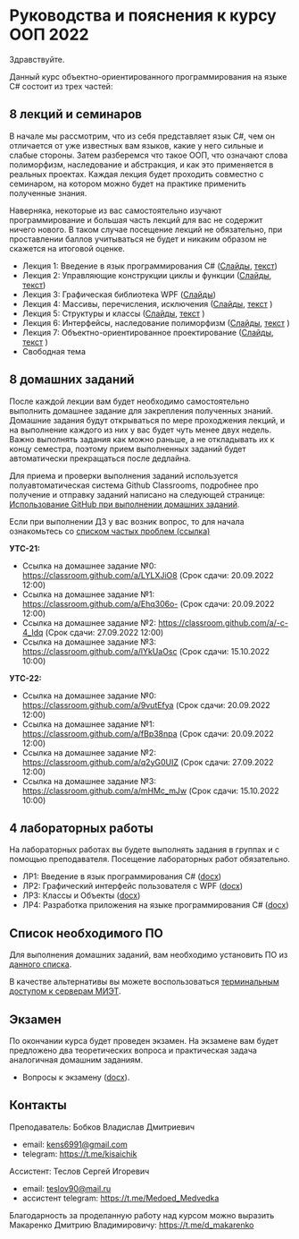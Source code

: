 Руководства и пояснения к курсу ООП 2022
========================================

Здравствуйте.

Данный курс объектно-ориентированного программирования на языке C# состоит из трех частей:

8 лекций и семинаров
--------------------
 В начале мы рассмотрим, что из себя представляет язык C#, чем он отличается от уже известных вам языков, какие у него сильные и слабые стороны. Затем разберемся
 что такое ООП, что означают слова полиморфизм, наследование и абстракция, и как это применяется в реальных проектах.
Каждая лекция будет проходить совместно с семинаром, на котором можно будет на практике применить полученные знания.

Наверняка, некоторые из вас самостоятельно изучают программирование и большая часть лекций для вас не содержит ничего нового. В таком случае посещение лекций не обязательно, при проставлении баллов учитываться не будет и никаким образом не скажется на итоговой оценке.

* Лекция 1: Введение в язык программирования C# ([Слайды](lectures/lecture1.pdf), [текст](lectures/lecture1.docx))
* Лекция 2: Управляющие конструкции циклы и функции ([Слайды](lectures/lecture2.pdf), [текст](lectures/lecture2.docx))
* Лекция 3: Графическая библиотека WPF ([Слайды](lectures/lecture3.pdf))
* Лекция 4: Массивы, перечисления, исключения ([Слайды](lectures/lecture4.pdf), [текст](lectures/lecture4.docx) )
* Лекция 5: Структуры и классы ([Слайды](lectures/lecture5.pdf), [текст](lectures/lecture5.docx) )
* Лекция 6: Интерфейсы, наследование полиморфизм ([Слайды](lectures/lecture6.pdf), [текст](lectures/lecture6.docx) )
* Лекция 7: Объектно-ориентированное проектирование ([Слайды](lectures/lecture7.pdf), [текст](lectures/lecture7.docx) )
* Свободная тема


8 домашних заданий
-------------------------------------
После каждой лекции вам будет необходимо самостоятельно выполнить домашнее задание для закрепления полученных знаний. Домашние задания будут открываться по мере проходжения лекций, и на выполнение каждого из них у вас будет чуть менее двух недель. Важно выполнять задания как можно раньше, а не откладывать их к концу семестра, поэтому прием выполненных заданий будет автоматически прекращаться после дедлайна.

Для приема и проверки выполнения заданий используется полуавтоматическая система Github Classrooms, подробнее про получение и отправку заданий написано на следующей странице:  [Использование GitHub при выполнении домашних заданий](using%20GitHub%20and%20home%20assignments.md).

Если при выполнении ДЗ у вас возник вопрос, то для начала ознакомьтесь со [списком частых проблем (ссылка)](homework_faq.md)

**УТС-21:**

* Ссылка на домашнее задание №0: https://classroom.github.com/a/LYLXJiO8 (Срок сдачи: 20.09.2022 12:00)
* Ссылка на домашнее задание №1: https://classroom.github.com/a/Ehq306o- (Срок сдачи: 20.09.2022 12:00)
* Ссылка на домашнее задание №2: https://classroom.github.com/a/-c-4_Idq (Срок сдачи: 27.09.2022 12:00)
* Ссылка на домашнее задание №3: https://classroom.github.com/a/lYkUaOsc (Срок сдачи: 15.10.2022 10:00)

**УТС-22:**

* Ссылка на домашнее задание №0: https://classroom.github.com/a/9vutEfya (Срок сдачи: 20.09.2022 12:00)
* Ссылка на домашнее задание №1: https://classroom.github.com/a/fBp38npa (Срок сдачи: 20.09.2022 12:00)
* Ссылка на домашнее задание №2: https://classroom.github.com/a/q2yG0UIZ (Срок сдачи: 27.09.2022 12:00)
* Ссылка на домашнее задание №3: https://classroom.github.com/a/mHMc_mJw (Срок сдачи: 15.10.2022 10:00)

4 лабораторных работы
-------------------

На лабораторных работах вы будете выполнять задания в группах и с помощью преподавателя. Посещение лабораторных работ обязательно.

* ЛР1: Введение в язык программирования C# ([docx](labs/lab1.docx))
* ЛР2: Графический интерфейс пользователя с WPF ([docx](labs/lab2.docx))
* ЛР3: Классы и Объекты ([docx](labs/lab3.docx))
* ЛР4: Разработка приложения на языке программирования С# ([docx](labs/lab4.docx))


Список необходимого ПО
----------------------

Для выполнения домашних заданий, вам необходимо установить ПО из [данного списка](software.md).

В качестве альтернативы вы можете воспользоваться [терминальным доступом к серверам МИЭТ](remote%20desktop.md).


Экзамен
-------
По окончании курса будет проведен экзамен. На экзамене вам будет предложено два теоретических вопроса и практическая задача аналогичная домашним заданиям.

* Вопросы к экзамену ([docx](Вопросы%20к%20экзамену.docx)).


Контакты
--------
Преподаватель: Бобков Владислав Дмитриевич
* email: kens6991@gmail.com
* telegram: https://t.me/kisaichik

Ассистент: Теслов Сергей Игоревич
* email: teslov90@mail.ru 
* ассистент telegram: https://t.me/Medoed_Medvedka 

Благодарность за проделанную работу над курсом можно выразить Макаренко Дмитрию Владимировичу: https://t.me/d_makarenko 
